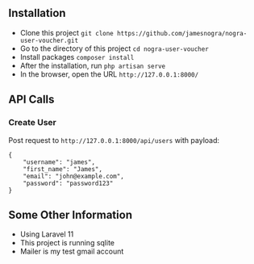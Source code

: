 ## Installation
 - Clone this project `git clone https://github.com/jamesnogra/nogra-user-voucher.git`
 - Go to the directory of this project `cd nogra-user-voucher`
 - Install packages `composer install`
 - After the installation, run `php artisan serve`
 - In the browser, open the URL `http://127.0.0.1:8000/`

## API Calls

### Create User
Post request to `http://127.0.0.1:8000/api/users` with payload:
```
{
    "username": "james",
    "first_name": "James",
    "email": "john@example.com",
    "password": "password123"
}
```

## Some Other Information
 - Using Laravel 11
 - This project is running sqlite
 - Mailer is my test gmail account